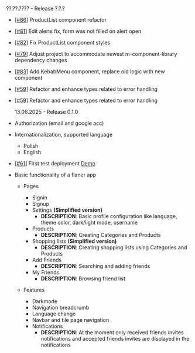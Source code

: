 ??.??.???? - Release ?.?.?

- [[#86]](https://github.com/Marcin-Migdal/Flaner/issues/86) ProductList component refactor
- [[#81]](https://github.com/Marcin-Migdal/Flaner/issues/81) Edit alerts fix, form was not filled on alert open
- [[#82]](https://github.com/Marcin-Migdal/Flaner/issues/82) Fix ProductList component styles
- [[#79]](https://github.com/Marcin-Migdal/Flaner/issues/79) Adjust project to accommodate newest m-component-library dependency changes
- [[#83]](https://github.com/Marcin-Migdal/Flaner/issues/83) Add KebabMenu component, replace old logic with new component
- [[#59]](https://github.com/Marcin-Migdal/Flaner/issues/59) Refactor and enhance types related to error handling
- [[#59]](https://github.com/Marcin-Migdal/Flaner/issues/59) Refactor and enhance types related to error handling

  13.06.2025 - Release 0.1.0

- Authorization (email and google acc)
- Internationalization, supported language
  - Polish
  - English
- [[#61]](https://github.com/Marcin-Migdal/Flaner/issues/61) First test deployment [Demo]()

- Basic functionality of a flaner app

  - Pages

    - Signin
    - Signup
    - Settings **(Simplified version)**
      - **DESCRIPTION**: Basic profile configuration like language, theme color, dark/light mode, username
    - Products
      - **DESCRIPTION**: Creating Categories and Products
    - Shopping lists **(Simplified version)**
      - **DESCRIPTION**: Creating shopping lists using Categories and Products
    - Add Friends
      - **DESCRIPTION**: Searching and adding friends
    - My Friends
      - **DESCRIPTION**: Browsing friend list

  - Features
    - Darkmode
    - Navigation breadcrumb
    - Language change
    - Navbar and tile page navigation
    - Notifications
      - **DESCRIPTION**: At the moment only received friends invites notifications and accepted friends invites are displayed in the notifications
